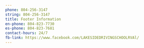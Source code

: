 ```yaml
---
phone: 804-256-3147
string: 804-256-3147
title: Footer Information
en-phone: 804-823-7730
es-phone: 804-823-7681
contact-hours: 24/7
fb-link: https://www.facebook.com/LAKESIDEDRIVINGSCHOOLRVAl/
---
```

